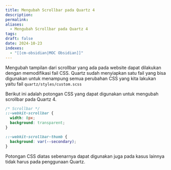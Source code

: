 ```yaml
---
title: Mengubah Scrollbar pada Quartz 4
description: 
permalink: 
aliases:
  - Mengubah Scrollbar pada Quartz 4
tags: 
draft: false
date: 2024-10-23
indexes:
  - "[[cm-obsidian|MOC Obsidian]]"
---
```

Mengubah tampilan dari scrollbar yang ada pada website dapat dilakukan dengan memodifikasi fail CSS. Quartz sudah menyiapkan satu fail yang bisa digunakan untuk menampung semua perubahan CSS yang kita lakukan yaitu fail `quartz/styles/custom.scss`

Berikut ini adalah potongan CSS yang dapat digunakan untuk mengubah scrollbar pada Quartz 4.
```css
/* Scrollbar */
::-webkit-scrollbar {
  width: 8px;
  background: transparent;
}

::-webkit-scrollbar-thumb {
  background: var(--secondary);
}
```

Potongan CSS diatas sebenarnya dapat digunakan juga pada kasus lainnya tidak harus pada penggunaan Quartz. 